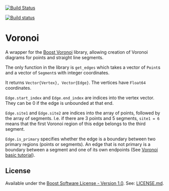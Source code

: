 [![Build Status](https://travis-ci.org/Voxel8/Voronoi.jl.svg?branch=master)](https://travis-ci.org/Voxel8/Voronoi.jl)

[![Build status](https://ci.appveyor.com/api/projects/status/0uy0q4prxwon3gee?svg=true)](https://ci.appveyor.com/project/maxvoxel8/voronoi-jl)

# Voronoi

A wrapper for the [Boost Voronoi](http://www.boost.org/doc/libs/1_53_0_beta1/libs/polygon/doc/voronoi_main.htm) library,
allowing creation of Voronoi diagrams for points and straight line segments.

The only function in the library is `get_edges` which takes a vector of `Point`s and
a vector of `Segment`s with integer coordinates.

It returns `Vector{Vertex}, Vector{Edge}`. The vertices have `Float64` coordinates.

`Edge.start_index` and `Edge.end_index` are indices into the vertex vector. They can be 0
if the edge is unbounded at that end.

`Edge.site1` and `Edge.site2` are indices into the array of points, followed by the array of segments.
I.e. if there are 3 points and 5 segments, `site1 = 6` means that the first Voronoi region of this
edge belongs to the third segment.

`Edge.is_primary` specifies whether the edge is a boundary between two primary regions (points or segments).
An edge that is not primary is a boundary between a segment and one of its own endpoints
(See [Voronoi basic tutorial](http://www.boost.org/doc/libs/1_53_0_beta1/libs/polygon/doc/voronoi_basic_tutorial.htm)).

## License
Available under the [Boost Software License - Version 1.0](http://www.boost.org/LICENSE_1_0.txt).
See: [LICENSE.md](./LICENSE.md).
